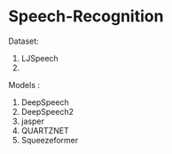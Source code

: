 # Speech-Recognition
Dataset: 

1. LJSpeech
2.

Models :

1. DeepSpeech
2. DeepSpeech2
3. jasper
4. QUARTZNET
5. Squeezeformer

